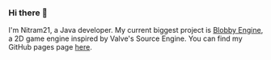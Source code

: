 ### Hi there 👋

I'm Nitram21, a Java developer. My current biggest project is [Blobby Engine](https://www.github.com/TheNitram21/Blobby-Engine), a 2D game engine inspired by Valve's Source Engine.
You can find my GitHub pages page [here](https://thenitram21.github.io/).

<!--
**TheNitram21/TheNitram21** is a ✨ _special_ ✨ repository because its `README.md` (this file) appears on your GitHub profile.

Here are some ideas to get you started:

- 🔭 I’m currently working on ...
- 🌱 I’m currently learning ...
- 👯 I’m looking to collaborate on ...
- 🤔 I’m looking for help with ...
- 💬 Ask me about ...
- 📫 How to reach me: ...
- 😄 Pronouns: ...
- ⚡ Fun fact: ...
-->
